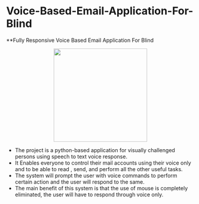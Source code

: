 # Voice-Based-Email-Application-For-Blind
**Fully Responsive Voice Based Email Application For Blind
<p align="center">
<img src="https://i.ibb.co/zn5dYDc/Picture1.jpg" border="0" width="250" height="250"/></p>
<p align="center">

* The project is a python-based application for visually challenged persons using speech to text voice response. 
* It Enables everyone to control their mail accounts using their voice only and to be able to read , send, and perform all the other useful tasks.
* The system will prompt the user with voice commands to perform certain action and the user will respond to the same. 
* The main benefit of this system is that the use of mouse is completely eliminated, the user will have to respond through voice only.
    
  


